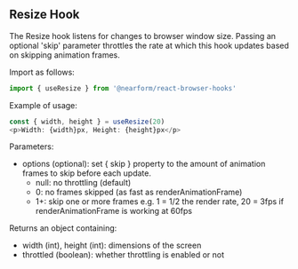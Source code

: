## Resize Hook

The Resize hook listens for changes to browser window size.  Passing an optional 'skip' parameter throttles the rate at which this hook updates based on skipping animation frames.

Import as follows:

```javascript
import { useResize } from '@nearform/react-browser-hooks' 
```

Example of usage:

```javascript
const { width, height } = useResize(20)
<p>Width: {width}px, Height: {height}px</p>
```

Parameters:
- options (optional): set { skip } property to the amount of animation frames to skip before each update.
    - null: no throttling (default)
    - 0: no frames skipped (as fast as renderAnimationFrame)
    - 1+: skip one or more frames e.g. 1 = 1/2 the render rate, 20 = 3fps if renderAnimationFrame is working at 60fps

Returns an object containing:
- width (int), height (int): dimensions of the screen
- throttled (boolean): whether throttling is enabled or not